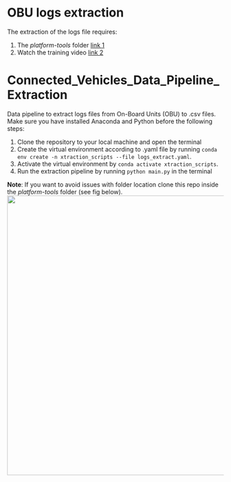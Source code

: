# OBU logs extraction
The extraction of the logs file requires:
1. The *platform-tools* folder [link 1](https://uflorida-my.sharepoint.com/:u:/g/personal/agustinguerra_ufl_edu/EZCanbKJZ7tBnFc6kjqEPucBDAh4ZDcPSdEsMDekV2bUZw?e=b9cG4e)
2. Watch the training video [link 2](https://uflorida-my.sharepoint.com/:v:/g/personal/agustinguerra_ufl_edu/Ecu2xO3mWM9DnJiKKHtJ1akBLgOX4V8iCRCYBbKN-cn2zw?e=8w9Leb)


# Connected_Vehicles_Data_Pipeline_Extraction

Data pipeline to extract logs files from On-Board Units (OBU) to .csv files. Make sure you have installed Anaconda and Python before the following steps:
1. Clone the repository to your local machine and open the terminal
2. Create the virtual environment according to .yaml file by running `conda env create -n xtraction_scripts --file logs_extract.yaml`. 
3. Activate the virtual environment by `conda activate xtraction_scripts`.
4. Run the extraction pipeline  by running `python main.py` in the terminal

**Note**: If you want to avoid issues with folder location clone this repo inside the *platform-tools* folder (see fig below).
<img src='https://user-images.githubusercontent.com/54486202/194387091-2b75d278-0da0-493f-9cc6-d5f33d0ba15f.png' width=650/>


